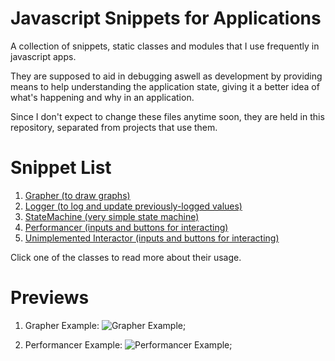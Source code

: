 # Javascript Snippets for Applications

A collection of snippets, static classes and modules that I use frequently in javascript apps.

They are supposed to aid in debugging aswell as development by providing means to help understanding the application state, giving it a better idea of what's happening and why in an application.

Since I don't expect to change these files anytime soon, they are held in this repository, separated from projects that use them.

# Snippet List

1. [Grapher (to draw graphs)](https://github.com/GuilhermeRossato/JsAppHelpers/tree/master/Grapher)
2. [Logger (to log and update previously-logged values)](https://github.com/GuilhermeRossato/JsAppHelpers/tree/master/Logger)
3. [StateMachine (very simple state machine)](https://github.com/GuilhermeRossato/JsAppHelpers/tree/master/StateMachine)
4. [Performancer (inputs and buttons for interacting)](https://github.com/GuilhermeRossato/JsAppHelpers/tree/master/Interactor)
5. [Unimplemented Interactor (inputs and buttons for interacting)](https://github.com/GuilhermeRossato/JsAppHelpers/tree/master/Interactor)

Click one of the classes to read more about their usage.

# Previews

1. Grapher Example:
![Grapher Example](https://rawgit.com/GuilhermeRossato/JsAppHelpers/master/Grapher/demo.png);

4. Performancer Example:
![Performancer Example](https://rawgit.com/GuilhermeRossato/JsAppHelpers/master/Performancer/demo.gif);
